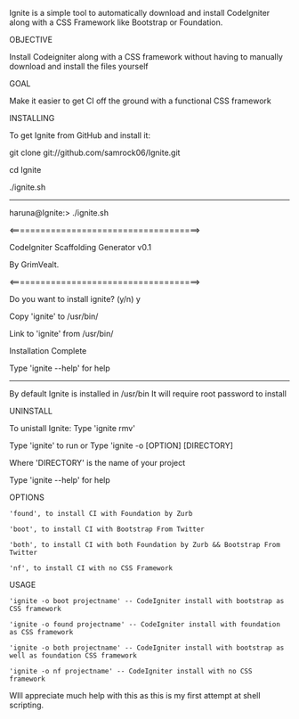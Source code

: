 Ignite is a simple tool to automatically download and install
CodeIgniter along with a CSS Framework like Bootstrap or Foundation.


OBJECTIVE

Install Codeigniter along with a CSS framework without having to manually download and install the files yourself


GOAL

Make it easier to get CI off the ground with a functional CSS framework 


INSTALLING

To get Ignite from GitHub and install it:

git clone git://github.com/samrock06/Ignite.git

cd Ignite

./ignite.sh


----------------------------------------------------

haruna@Ignite:> ./ignite.sh

<=====================================>

CodeIgniter Scaffolding Generator v0.1

By GrimVealt.

<=====================================>

Do you want to install ignite? (y/n)
y

Copy 'ignite' to /usr/bin/

Link to 'ignite' from /usr/bin/

Installation Complete

Type 'ignite --help' for help

----------------------------------------------------


By default Ignite is installed in /usr/bin 
It will require root password to install


UNINSTALL

To unistall Ignite:
Type 'ignite rmv'

Type 'ignite' to run or Type 'ignite -o [OPTION] [DIRECTORY]

Where 'DIRECTORY' is the name of your project

Type 'ignite --help' for help


OPTIONS

	'found', to install CI with Foundation by Zurb

	'boot', to install CI with Bootstrap From Twitter

	'both', to install CI with both Foundation by Zurb && Bootstrap From Twitter

	'nf', to install CI with no CSS Framework


USAGE

	'ignite -o boot projectname' -- CodeIgniter install with bootstrap as CSS framework

	'ignite -o found projectname' -- CodeIgniter install with foundation as CSS framework

	'ignite -o both projectname' -- CodeIgniter install with bootstrap as well as foundation CSS framework

	'ignite -o nf projectname' -- CodeIgniter install with no CSS framework

WIll appreciate much help with this as this is my first attempt at shell scripting.

